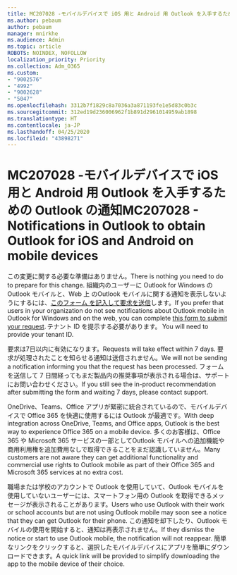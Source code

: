 ```yaml
---
title: MC207028 -モバイルデバイスで iOS 用と Android 用 Outlook を入手するための Outlook の通知
ms.author: pebaum
author: pebaum
manager: mnirkhe
ms.audience: Admin
ms.topic: article
ROBOTS: NOINDEX, NOFOLLOW
localization_priority: Priority
ms.collection: Adm_O365
ms.custom:
- "9002576"
- "4992"
- "9002628"
- "5047"
ms.openlocfilehash: 3312b7f1829c8a7036a3a871193fe1e5d83c0b3c
ms.sourcegitcommit: 312ed19d236006962f1b891d2961014959ab1898
ms.translationtype: HT
ms.contentlocale: ja-JP
ms.lasthandoff: 04/25/2020
ms.locfileid: "43898271"
---
```

# <a name="mc207028---notifications-in-outlook-to-obtain-outlook-for-ios-and-android-on-mobile-devices"></a><span data-ttu-id="25f19-102">MC207028 -モバイルデバイスで iOS 用と Android 用 Outlook を入手するための Outlook の通知</span><span class="sxs-lookup"><span data-stu-id="25f19-102">MC207028 - Notifications in Outlook to obtain Outlook for iOS and Android on mobile devices</span></span>

<span data-ttu-id="25f19-103">この変更に関する必要な準備はありません。</span><span class="sxs-lookup"><span data-stu-id="25f19-103">There is nothing you need to do to prepare for this change.</span></span> <span data-ttu-id="25f19-104">組織内のユーザーに Outlook for Windows の Outlook モバイルと、Web 上 のOutlook モバイルに関する通知を表示しないようにするには、[このフォーム を記入して要求を送信](https://aka.ms/MC207028)します。</span><span class="sxs-lookup"><span data-stu-id="25f19-104">If you prefer that users in your organization do not see notifications about Outlook mobile in Outlook for Windows and on the web, you can complete [this form to submit your request](https://aka.ms/MC207028).</span></span><span data-ttu-id="25f19-105"> テナント ID を提示する必要があります。</span><span class="sxs-lookup"><span data-stu-id="25f19-105"> You will need to provide your tenant ID.</span></span> 

<span data-ttu-id="25f19-106">要求は7日以内に有効になります。</span><span class="sxs-lookup"><span data-stu-id="25f19-106">Requests will take effect within 7 days.</span></span> <span data-ttu-id="25f19-107">要求が処理されたことを知らせる通知は送信されません。</span><span class="sxs-lookup"><span data-stu-id="25f19-107">We will not be sending a notification informing you that the request has been processed.</span></span> <span data-ttu-id="25f19-108">フォームを送信して 7 日間経ってもまだ製品内の推奨事項が表示される場合は、サポートにお問い合わせください。</span><span class="sxs-lookup"><span data-stu-id="25f19-108">If you still see the in-product recommendation after submitting the form and waiting 7 days, please contact support.</span></span>

<span data-ttu-id="25f19-109">OneDrive、Teams、Office アプリが緊密に統合されているので、モバイルデバイスで Office 365 を快適に使用するには Outlook が最適です。</span><span class="sxs-lookup"><span data-stu-id="25f19-109">With deep integration across OneDrive, Teams, and Office apps, Outlook is the best way to experience Office 365 on a mobile device.</span></span> <span data-ttu-id="25f19-110">多くのお客様は、Office 365 や Microsoft 365 サービスの一部としてOutlook モバイルへの追加機能や商用利用権を追加費用なしで取得できることをまだ認識していません。</span><span class="sxs-lookup"><span data-stu-id="25f19-110">Many customers are not aware they can get additional functionality and commercial use rights to Outlook mobile as part of their Office 365 and Microsoft 365 services at no extra cost.</span></span>

<span data-ttu-id="25f19-111">職場または学校のアカウントで Outlook を使用していて、Outlook モバイルを使用していないユーザーには、スマートフォン用の Outlook を取得できるメッセージが表示されることがあります。</span><span class="sxs-lookup"><span data-stu-id="25f19-111">Users who use Outlook with their work or school accounts but are not using Outlook mobile may soon see a notice that they can get Outlook for their phone.</span></span> <span data-ttu-id="25f19-112">この通知を却下したり、Outlook モバイルの使用を開始すると、通知は再表示されません。</span><span class="sxs-lookup"><span data-stu-id="25f19-112">If they dismiss the notice or start to use Outlook mobile, the notification will not reappear.</span></span> <span data-ttu-id="25f19-113">簡単なリンクをクリックすると、選択したモバイルデバイスにアプリを簡単にダウンロードできます。</span><span class="sxs-lookup"><span data-stu-id="25f19-113">A quick link will be provided to simplify downloading the app to the mobile device of their choice.</span></span>
